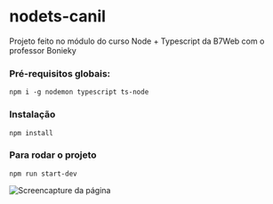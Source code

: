 # nodets-canil
Projeto feito no módulo do curso Node + Typescript da B7Web com o professor Bonieky

### Pré-requisitos globais:
`npm i -g nodemon typescript ts-node`

### Instalação
`npm install`

### Para rodar o projeto
`npm run start-dev`

![Screencapture da página](public/images/screencapture-nodets-canil.png)